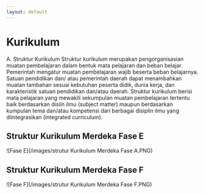 ```yaml
---
layout: default
---
```


# Kurikulum
A. Struktur Kurikulum 
Struktur kurikulum merupakan pengorganisasian muatan pembelajaran dalam bentuk mata pelajaran dan beban belajar. Pemerintah mengatur muatan pembelajaran wajib beserta 
beban belajarnya. Satuan pendidikan dan/ atau pemerintah daerah dapat menambahkan muatan tambahan sesuai kebutuhan peserta didik, dunia kerja,  dan karakteristik satuan pendidikan dan/atau daerah. 
Struktur kurikulum berisi mata pelajaran yang mewakili sekumpulan muatan pembelajaran tertentu baik berdasarkan disiin ilmu (subject matter) maupun berdasarkan kumpulan tema dan/atau kompetensi dari berbagai disiplin ilmu yang diintegrasikan (integrated curriculum). 

## Struktur Kurikulum Merdeka Fase E
![Fase E](/images/strutur Kurikulum Merdeka Fase A.PNG)

## Struktur Kurikulum Merdeka Fase F
![Fase F](/images/strutur Kurikulum Merdeka Fase F.PNG)












